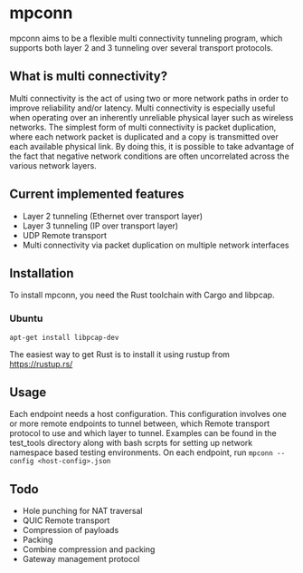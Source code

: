 # mpconn
mpconn aims to be a flexible multi connectivity tunneling program, which supports both layer 2 and 3 tunneling over several transport protocols.

## What is multi connectivity?
Multi connectivity is the act of using two or more network paths in order to improve reliability and/or latency. Multi connectivity is especially useful when operating over an inherently unreliable physical layer such as wireless networks.
The simplest form of multi connectivity is packet duplication, where each network packet is duplicated and a copy is transmitted over each available physical link. By doing this, it is possible to take advantage of the fact that negative network conditions are often uncorrelated across the various network layers.


## Current implemented features
* Layer 2 tunneling (Ethernet over transport layer)
* Layer 3 tunneling (IP over transport layer)
* UDP Remote transport
* Multi connectivity via packet duplication on multiple network interfaces

## Installation
To install mpconn, you need the Rust toolchain with Cargo and libpcap.

### Ubuntu
```
apt-get install libpcap-dev
```
The easiest way to get Rust is to install it using rustup from https://rustup.rs/

## Usage
Each endpoint needs a host configuration. This configuration involves one or more remote endpoints to tunnel between, which Remote transport protocol to use and which layer to tunnel. Examples can be found in the test_tools directory along with bash scrpts for setting up network namespace based testing environments.
On each endpoint, run `mpconn --config <host-config>.json`

## Todo
* Hole punching for NAT traversal
* QUIC Remote transport
* Compression of payloads
* Packing
* Combine compression and packing
* Gateway management protocol
